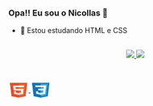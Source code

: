 ### Opa!! Eu sou o Nicollas 👋

- :telescope: Estou estudando HTML e CSS

##

<div align="center">
  <a href="https://github.com/DevNicollasV">
  <img height="170em" src="https://github-readme-stats.vercel.app/api?username=DevNicollasV&show_icons=true&theme=dark&include_all_commits=true&count_private=true"/>
  <img height="170em" src="https://github-readme-stats.vercel.app/api/top-langs/?username=DevNicollasV&layout=compact&langs_count=7&theme=dark"/>
</div>

##

<div style="display: inline_block"><br>
  <img align="center" alt="Rafa-HTML" height="30" width="40" src="https://raw.githubusercontent.com/devicons/devicon/master/icons/html5/html5-original.svg">
  <img align="center" alt="Rafa-CSS" height="30" width="40" src="https://raw.githubusercontent.com/devicons/devicon/master/icons/css3/css3-original.svg">
</div>
